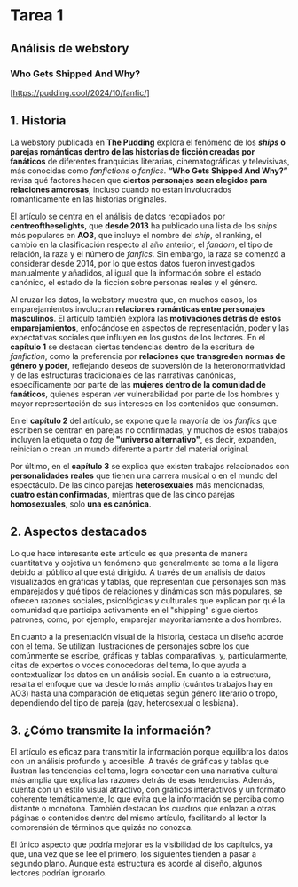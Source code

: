 # Tarea 1
## Análisis de webstory
### Who Gets Shipped And Why?
[https://pudding.cool/2024/10/fanfic/]


## 1. Historia
La webstory publicada en **The Pudding** explora el fenómeno de los ***ships* o parejas románticas dentro de las historias de ficción creadas por fanáticos** de diferentes franquicias literarias, cinematográficas y televisivas, más conocidas como *fanfictions* o *fanfics*. **“Who Gets Shipped And Why?”** revisa qué factores hacen que **ciertos personajes sean elegidos para relaciones amorosas**, incluso cuando no están involucrados románticamente en las historias originales. 

El artículo se centra en el análisis de datos recopilados por **centreoftheselights**, que **desde 2013** ha publicado una lista de los *ships* más populares en **AO3**, que incluye el nombre del *ship*, el ranking, el cambio en la clasificación respecto al año anterior, el *fandom*, el tipo de relación, la raza y el número de *fanfics*. Sin embargo, la raza se comenzó a considerar desde 2014, por lo que estos datos fueron investigados manualmente y añadidos, al igual que la información sobre el estado canónico, el estado de la ficción sobre personas reales y el género. 

Al cruzar los datos, la webstory muestra que, en muchos casos, los emparejamientos involucran **relaciones románticas entre personajes masculinos**. El artículo también explora las **motivaciones detrás de estos emparejamientos**, enfocándose en aspectos de representación, poder y las expectativas sociales que influyen en los gustos de los lectores. En el **capítulo 1** se destacan ciertas tendencias dentro de la escritura de *fanfiction*, como la preferencia por **relaciones que transgreden normas de género y poder**, reflejando deseos de subversión de la heteronormatividad y de las estructuras tradicionales de las narrativas canónicas, específicamente por parte de las **mujeres dentro de la comunidad de fanáticos**, quienes esperan ver vulnerabilidad por parte de los hombres y mayor representación de sus intereses en los contenidos que consumen. 

En el **capítulo 2** del artículo, se expone que la mayoría de los *fanfics* que escriben se centran en parejas no confirmadas, y muchos de estos trabajos incluyen la etiqueta o *tag* de **"universo alternativo"**, es decir, expanden, reinician o crean un mundo diferente a partir del material original. 

Por último, en el **capítulo 3** se explica que existen trabajos relacionados con **personalidades reales** que tienen una carrera musical o en el mundo del espectáculo. De las cinco parejas **heterosexuales** más mencionadas, **cuatro están confirmadas**, mientras que de las cinco parejas **homosexuales**, solo **una es canónica**. 

## 2. Aspectos destacados
Lo que hace interesante este artículo es que presenta de manera cuantitativa y objetiva un fenómeno que generalmente se toma a la ligera debido al público al que está dirigido. A través de un análisis de datos visualizados en gráficas y tablas, que representan qué personajes son más emparejados y qué tipos de relaciones y dinámicas son más populares, se ofrecen razones sociales, psicológicas y culturales que explican por qué la comunidad que participa activamente en el "shipping" sigue ciertos patrones, como, por ejemplo, emparejar mayoritariamente a dos hombres. 

En cuanto a la presentación visual de la historia, destaca un diseño acorde con el tema. Se utilizan ilustraciones de personajes sobre los que comúnmente se escribe, gráficas y tablas comparativas, y, particularmente, citas de expertos o voces conocedoras del tema, lo que ayuda a contextualizar los datos en un análisis social. En cuanto a la estructura, resalta el enfoque que va desde lo más amplio (cuántos trabajos hay en AO3) hasta una comparación de etiquetas según género literario o tropo, dependiendo del tipo de pareja (gay, heterosexual o lesbiana). 

## 3. ¿Cómo transmite la información?
El artículo es eficaz para transmitir la información porque equilibra los datos con un análisis profundo y accesible. A través de gráficas y tablas que ilustran las tendencias del tema, logra conectar con una narrativa cultural más amplia que explica las razones detrás de esas tendencias. Además, cuenta con un estilo visual atractivo, con gráficos interactivos y un formato coherente temáticamente, lo que evita que la información se perciba como distante o monótona. También destacan los cuadros que enlazan a otras páginas o contenidos dentro del mismo artículo, facilitando al lector la comprensión de términos que quizás no conozca. 

El único aspecto que podría mejorar es la visibilidad de los capítulos, ya que, una vez que se lee el primero, los siguientes tienden a pasar a segundo plano. Aunque esta estructura es acorde al diseño, algunos lectores podrían ignorarlo. 


